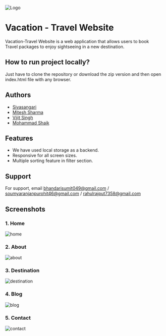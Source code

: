 




![Logo](https://media.glassdoor.com/sqll/1623474/onn-bikes-squarelogo-1527244510579.png
)

    
# Vacation - Travel Website

Vacation-Travel Website is a web application that allows users to book Travel packages to enjoy sightseeing in a new destination.

## How to run project locally?
Just have to clone the repository or download the zip version and then open index.html file with any browser.

## Authors

- [Sivasangari](https://github.com/sivasangari03-G)
- [Mitesh Sharma](https://github.com/ms00110011)
- [Vijit Singh](https://github.com/mjsvijit)
- [Mohammad Shaik](https://github.com/mohammad2407)
 
## Features

- We have used local storage as a backend.
- Responsive for all screen sizes.
- Multiple sorting feature in filter section.

## Support

For support, email bhandarisumit049@gmail.com / soumyaranjanpurohit46@gmail.com / rahulrajput7358@gmail.com

## Screenshots
### 1. Home

![home](https://user-images.githubusercontent.com/77038735/157528936-d965bc94-6699-4a4c-9dd3-02bc078536b5.jpg)

### 2. About

![about](https://user-images.githubusercontent.com/77038735/157529090-d626f925-0e90-4b13-bec3-18f6a727a1f5.jpg)

### 3. Destination

![destination](https://user-images.githubusercontent.com/77038735/157529175-36b2f6a1-de13-4507-abb1-8d7bba5eec4b.jpg)

### 4. Blog

![blog](https://user-images.githubusercontent.com/77038735/157529247-8efad303-9592-4ed7-a4be-520eb612a6af.jpg)

### 5. Contact

![contact](https://user-images.githubusercontent.com/77038735/157529310-d9469dca-123a-48f7-a056-8265e369cf56.jpg)



 
  
